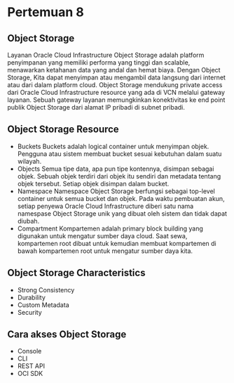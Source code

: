 # Pertemuan 8
## Object Storage
Layanan Oracle Cloud Infrastructure Object Storage adalah platform penyimpanan yang memiliki performa yang tinggi dan scalable,  menawarkan ketahanan data yang andal dan hemat biaya. Dengan Object Storage, Kita dapat menyimpan atau mengambil data langsung dari internet atau dari dalam platform cloud. Object Storage mendukung private access dari Oracle Cloud Infrastructure resource yang ada di VCN melalui gateway layanan. Sebuah gateway layanan memungkinkan konektivitas ke end point publik Object Storage dari alamat IP pribadi di subnet pribadi.

## Object Storage Resource
- Buckets 
    Buckets adalah logical container untuk menyimpan objek. Pengguna atau sistem membuat bucket sesuai kebutuhan dalam suatu wilayah.
- Objects 
    Semua tipe data, apa pun tipe kontennya, disimpan sebagai objek. Sebuah objek terdiri dari objek itu sendiri dan metadata tentang objek tersebut. Setiap objek disimpan dalam bucket.
- Namespace
    Namespace Object Storage berfungsi sebagai top-level container untuk semua bucket dan objek. Pada waktu pembuatan akun, setiap penyewa Oracle Cloud Infrastructure diberi satu nama namespase Object Storage unik yang dibuat oleh sistem dan tidak dapat diubah.
- Compartment
    Kompartemen adalah primary block building yang digunakan untuk mengatur sumber daya cloud. Saat sewa, kompartemen root dibuat untuk kemudian membuat kompartemen di bawah kompartemen root untuk mengatur sumber daya kita. 

## Object Storage Characteristics
- Strong Consistency
- Durability
- Custom Metadata
- Security

## Cara akses Object Storage
- Console
- CLI
- REST API
- OCI SDK